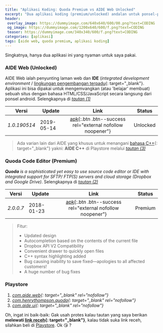 ```yaml
---
title: "Aplikasi Koding: Quoda Premium vs AIDE Web Unlocked"
excerpt: "Dua aplikasi koding (premium/unlocked) andalan untuk ponsel-ponsel Android nih gais!"
header:
 overlay_image: https://dummyimage.com/640x640/600/00.png?text=CODING
 og_image: https://dummyimage.com/1200x640/600/f.png?text=CODING
 teaser: https://dummyimage.com/340x340/600/f.png?text=CODING
categories: [aplikasi]
tags: [aide web, quoda premium, aplikasi koding]
---
```

Singkatnya, hanya dua aplikasi ini yang nyaman untuk saya pakai.

### AIDE Web (Unlocked)

AIDE Web ialah penyunting laman web dan **IDE** (_integrated development environment_ / [lingkungan pengembangan terpadu](https://id.wikipedia.org/wiki/Lingkungan_pengembangan_terpadu){: target="_blank"}. Aplikasi ini bisa dipakai untuk mengemvangkan (atau 'belajar' membuat) sebuah situs dengan bahasa HTML/CSS/JavaScript secara langsung dari ponsel android. Selengkapnya di _[tautan (1)](#playstore)_

|Versi|Update|Link|Status|
|---|---|:---:|---|
|_1.0.190514_|2019-05-14|[apk](http://dl.knoacc.org/8z){:.btn .btn--success rel="external nofollow noopener"}|Unlocked|

> Ada varian lain dari AIDE yang khusus untuk menangani [bahasa C++](https://id.wikipedia.org/wiki/C%2B%2B){: target="_blank"} yakni: **AIDE C++** di Playstore melalui _[tautan (3)](#playstore)_

### Quoda Code Editor (Premium)

_**Quoda** is a sophisticated yet easy to use source code editor or IDE with integrated support for SFTP/ FTP(S) servers and cloud storage (Dropbox and Google Drive)_. Selengkapnya di _[tautan (2)](#playstore)_

|Versi|Update|Link|Status|
|---|---|:---:|---|
|_2.0.0.7_|2018-01-23|[apk](http://dl.knoacc.org/8y){:.btn .btn--success rel="external nofollow noopener"}|Premium|

> Fitur:
> - Updated design
> - Autocompletion based on the contents of the current file
> - Dropbox API V2 Compatibility
> - Convenient drawer to quickly open files
> - C++ syntax highlighting added
> - Bug causing inability to save fixed—apologies to all affected customers!
> - A huge number of bug fixes

### Playstore

1. *[com.aide.web](https://play.google.com/store/apps/details?id=com.aide.web){: target="_blank" rel="nofollow"}*
2. *[com.henrythompson.quoda](https://play.google.com/store/apps/details?id=com.henrythompson.quoda){: target="_blank" rel="nofollow"}*
3. *[com.aide.ui](https://play.google.com/store/apps/details?id=com.aide.ui){: target="_blank" rel="nofollow"}*

Oh, ingat ini baik-baik: Gak usah protes kalau tautan yang saya berikan **melewati [link receh](https://www.knoacc.org/2014/06/pemendek-url-domain-sendiri-dibayar-dolar.html){: target="_blank"}**, kalau tidak suka link receh, silahkan beli di [Playstore](#playstore). Ok 😘 ?

